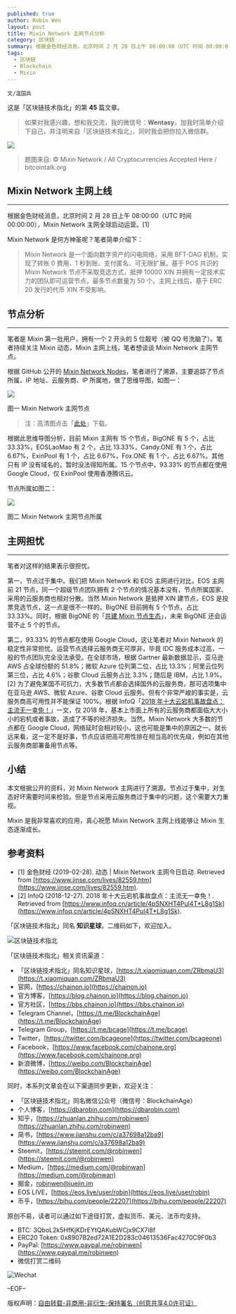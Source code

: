 ```yaml
---
published: true
author: Robin Wen
layout: post
title: Mixin Network 主网节点分析
category: 区块链
summary: 根据金色财经消息，北京时间 2 月 28 日上午 08:00:00（UTC 时间 00:00:00），Mixin Network 主网全球启动运营。本文根据公开的资料，对 Mixin Network 主网进行了溯源。节点过于集中，对生态好坏需要时间来检验。但是节点采用云服务商过于集中的问题，这个需要大力重视。Mixin 是我非常喜欢的应用，真心祝愿 Mixin Network 主网上线能够让 Mixin 生态逐渐成长。
tags:
  - 区块链
  - Blockchain
  - Mixin
---
```


`文/温国兵`

这是「区块链技术指北」的第 **45** 篇文章。

> 如果对我感兴趣，想和我交流，我的微信号：**Wentasy**，加我时简单介绍下自己，并注明来自「区块链技术指北」，同时我会把你拉入微信群。

![](https://i.imgur.com/fIWTrII.png)

> 题图来自: © Mixin Network / All Cryptocurrencies Accepted Here / bitcointalk.org

## Mixin Network 主网上线
***

根据金色财经消息，北京时间 2 月 28 日上午 08:00:00（UTC 时间 00:00:00），Mixin Network 主网全球启动运营。[1]

Mixin Network 是何方神圣呢？笔者简单介绍下：

> Mixin Network 是一个面向数字资产的闪电网络，采用 BFT-DAG 机制，实现了转账 0 费用、1 秒到账、支付匿名、可无限扩展。基于 POS 共识的 Mixin Network 节点不采取竞选方式，抵押 10000 XIN 并拥有一定技术实力的团队即可运营节点，最多节点数量为 50 个。主网上线后，基于 ERC 20 发行的代币 XIN 不受影响。

## 节点分析
***

笔者是 Mixin 第一批用户，拥有一个 2 开头的 5 位靓号（被 QQ 号洗脑了）。笔者持续关注 Mixin 动态，Mixin 主网上线，笔者想谈谈 Mixin Network 主网节点。

根据 GitHub 公开的 [Mixin Network Nodes](https://github.com/MixinNetwork/mixin/blob/master/config/nodes.json)，笔者进行了溯源，主要追踪了节点所属、IP 地址、云服务商、IP 所属地，做了思维导图，如图一：

![](https://i.imgur.com/Fn2bz8O.png)

图一 Mixin Network 主网节点

> 注：高清图点击「[此处](https://raw.githubusercontent.com/dbarobin/dbarobin.github.io/master/images/mixin-network-nodes.png)」下载。

根据此思维导图分析，目前 Mixin 主网有 15 个节点，BigONE 有 5 个，占比 33.33%，EOSLaoMao 有 2 个，占比 13.33%，Candy.ONE 有 1 个，占比 6.67%，ExinPool 有 1 个，占比 6.67%，Fox.ONE 有 1 个，占比 6.67%。其他只有 IP 没有域名的，暂时没法得知所属。15 个节点中，93.33% 的节点都在使用 Google Cloud，仅 ExinPool 使用香港腾讯云。

节点所属如图二：

![](https://i.imgur.com/whTO9xb.png)

图二 Mixin Network 主网节点所属

## 主网担忧
***

笔者对这样的结果表示很担忧。

第一，节点过于集中。我们把 Mixin Network 和 EOS 主网进行对比，EOS 主网前 21 节点，同一个超级节点团队拥有 2 个节点的情况基本没有，节点所属国家、采用的云服务商也相对分散。当然 Mixin Network 是抵押 XIN 建节点，EOS 是投票竞选节点，这一点是很不一样的。BigONE 目前拥有 5 个节点，占比 33.33%。同时，根据 BigONE 的「[共建 Mixin 节点生态](https://b1.run/mixin)」，未来 BigONE 还会运营不止 5 个的节点。

第二，93.33% 的节点都在使用 Google Cloud，这让笔者对 Mixin Network 的稳定性非常担忧。运营节点选择云服务商无可厚非，毕竟 IDC 服务成本过高，一般的节点团队完全没法承受。在全球市场，根据 Gartner 最新数据显示，亚马逊 AWS 占全球份额的 51.8%；微软 Azure 位列第二位，占比 13.3%；阿里云位列第三位，占比 4.6%；谷歌 Cloud 云服务占比 3.3%；随后是 IBM，占比 1.9%。[2] 为了避免某国不可抗力，大多数节点都会选择国外的云服务商，那可选项集中在亚马逊 AWS、微软 Azure、谷歌 Cloud 云服务。但有个非常严峻的事实是，云服务商高可用性并不能保证 100%。根据 InfoQ「[2018 年十大云宕机事故盘点：主流无一幸免！](https://www.infoq.cn/article/4pSNXHT4PuI4T*L8g1Sk)」一文，仅 2018 年，基本上市面上所有的云服务商都面临大大小小的宕机或者事故，造成了不等的经济损失。当然，Mixin Network 大多数的节点都在 Google Cloud，网络延时会相对较小，这也可能是集中的原因之一。就长远来看，这一定不是好事，节点应该把高可用性排在相当高的优先级，例如在其他云服务商部署备用节点等。

## 小结

本文根据公开的资料，对 Mixin Network 主网进行了溯源。节点过于集中，对生态好坏需要时间来检验。但是节点采用云服务商过于集中的问题，这个需要大力重视。

Mixin 是我非常喜欢的应用，真心祝愿 Mixin Network 主网上线能够让 Mixin 生态逐渐成长。

## 参考资料

* [1] 金色财经 (2019-02-28). 动态 | Mixin Network 主网今日启动. Retrieved from [https://www.jinse.com/lives/82559.htm](https://www.jinse.com/lives/82559.htm).
* [2] InfoQ (2018-12-27). 2018 年十大云宕机事故盘点：主流无一幸免！. Retrieved from [https://www.infoq.cn/article/4pSNXHT4PuI4T*L8g1Sk](https://www.infoq.cn/article/4pSNXHT4PuI4T*L8g1Sk).

「区块链技术指北」同名 **知识星球**，二维码如下，欢迎加入。

![区块链技术指北](https://i.imgur.com/RBmpxTL.jpg)

「区块链技术指北」相关资讯渠道：

* 「区块链技术指北」同名知识星球，[https://t.xiaomiquan.com/ZRbmaU3](https://t.xiaomiquan.com/ZRbmaU3)
* 官网，[https://chainon.io](https://chainon.io)
* 官方博客，[https://blog.chainon.io](https://blog.chainon.io)
* 官方社区，[https://bbs.chainon.io](https://bbs.chainon.io)
* Telegram Channel，[https://t.me/BlockchainAge](https://t.me/BlockchainAge)
* Telegram Group，[https://t.me/bcage](https://t.me/bcage)
* Twitter，[https://twitter.com/bcageone](https://twitter.com/bcageone)
* Facebook，[https://www.facebook.com/chainone.org](https://www.facebook.com/chainone.org)
* 新浪微博，[https://weibo.com/BlockchainAge](https://weibo.com/BlockchainAge)

同时，本系列文章会在以下渠道同步更新，欢迎关注：

* 「区块链技术指北」同名微信公众号（微信号：BlockchainAge）
* 个人博客，[https://dbarobin.com](https://dbarobin.com)
* 知乎，[https://zhuanlan.zhihu.com/robinwen](https://zhuanlan.zhihu.com/robinwen)
* 简书，[https://www.jianshu.com/c/a37698a12ba9](https://www.jianshu.com/c/a37698a12ba9)
* Steemit，[https://steemit.com/@robinwen](https://steemit.com/@robinwen)
* Medium，[https://medium.com/@robinwan](https://medium.com/@robinwan)
* 掘金，[robinwen@juejin.im](https://juejin.im/user/5673ccae60b2260ee435f89a/posts)
* EOS LIVE，[https://eos.live/user/robin](https://eos.live/user/robin)
* 币乎，[https://bihu.com/people/22207](https://bihu.com/people/22207)

原创不易，读者可以通过如下途径打赏，虚拟货币、美元、法币均支持。

* BTC: 3QboL2k5HfKjKDrEYtQAKubWCjx9CX7i8f
* ERC20 Token: 0x8907B2ed72A1E2D283c04613536Fac4270C9F0b3
* PayPal: [https://www.paypal.me/robinwen](https://www.paypal.me/robinwen)
* 微信打赏二维码

![Wechat](https://i.imgur.com/SzoNl5b.jpg)

–EOF–

版权声明：[自由转载-非商用-非衍生-保持署名（创意共享4.0许可证）](http://creativecommons.org/licenses/by-nc-nd/4.0/deed.zh)